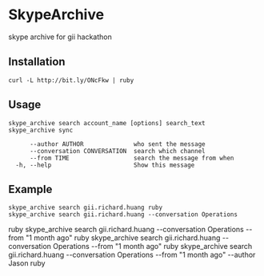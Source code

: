 # SkypeArchive

skype archive for gii hackathon

## Installation

    curl -L http://bit.ly/ONcFkw | ruby

## Usage

    skype_archive search account_name [options] search_text
    skype_archive sync

          --author AUTHOR              who sent the message
          --conversation CONVERSATION  search which channel
          --from TIME                  search the message from when
      -h, --help                       Show this message

## Example

    skype_archive search gii.richard.huang ruby
    skype_archive search gii.richard.huang --conversation Operations
ruby
    skype_archive search gii.richard.huang --conversation Operations
--from "1 month ago" ruby
    skype_archive search gii.richard.huang --conversation Operations
--from "1 month ago" ruby
    skype_archive search gii.richard.huang --conversation Operations
--from "1 month ago" --author Jason ruby
